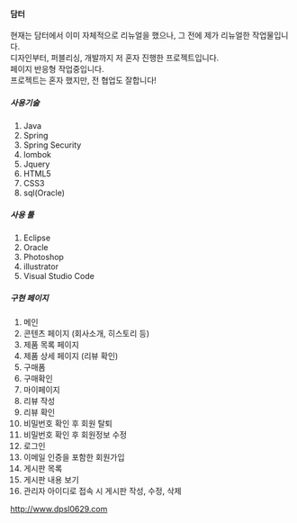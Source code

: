 #### 담터

현재는 담터에서 이미 자체적으로 리뉴얼을 했으나, 그 전에 제가 리뉴얼한 작업물입니다.<br>
디자인부터, 퍼블리싱, 개발까지 저 혼자 진행한 프로젝트입니다.<br>
페이지 반응형 작업중입니다.<br>
프로젝트는 혼자 했지만, 전 협업도 잘합니다!

##### 사용기술

1. Java
2. Spring
3. Spring Security
4. lombok
5. Jquery
6. HTML5
7. CSS3
8. sql(Oracle)

##### 사용 툴

1. Eclipse
2. Oracle
3. Photoshop
4. illustrator
5. Visual Studio Code

##### 구현 페이지

1. 메인
2. 콘텐츠 페이지 (회사소개, 히스토리 등)
3. 제품 목록 페이지
4. 제품 상세 페이지 (리뷰 확인)
5. 구매폼
6. 구매확인
7. 마이페이지
8. 리뷰 작성
9. 리뷰 확인
10. 비밀번호 확인 후 회원 탈퇴
11. 비밀번호 확인 후 회원정보 수정
12. 로그인
13. 이메일 인증을 포함한 회원가입
14. 게시판 목록
15. 게시판 내용 보기
16. 관리자 아이디로 접속 시 게시판 작성, 수정, 삭제

http://www.dpsl0629.com
